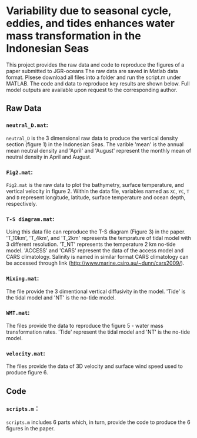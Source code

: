 # Variability due to seasonal cycle, eddies, and tides enhances water mass transformation in the Indonesian Seas
This project provides the raw data and code to reproduce the figures of a paper submitted to JGR-oceans
The raw data are saved in Matlab data format. Plsese download all files into a folder and run the script.m under MATLAB. The code and data to reproduce key results are shown below. Full model outputs are available upon request to the corresponding author.

## Raw Data

### `neutral_D.mat`:
 
`neutral_D` is the 3 dimensional raw data to produce the vertical density section (figure 1) in the Indonesian Seas. The varible 'mean' is the annual mean neutral density and 'April' and 'August' represent the monthly mean of neutral density in April and August. 

### `Fig2.mat`:
 
`Fig2.mat` is the raw data to plot the bathymetry, surface temperature, and vertical velocity in figure 2. Within the data file, variables named as `XC`, `YC`, `T` and `D` represent longitude, latitude, surface temperature and ocean depth, respectively. 

### `T-S diagram.mat`:

Using this data file can reproduce the T-S diagram (Figure 3) in the paper. 'T_10km', 'T_4km', and 'T_2km' represents the temprature of tidal model with 3 different resolution. 'T_NT' represents the temperature 2 km no-tide model. 'ACCESS' and 'CARS' represent the data of the access model and CARS climatology. Salinity is named in similar format
CARS climatology can be accessed through link (http://www.marine.csiro.au/~dunn/cars2009/).

### `Mixing.mat`:

The file provide the 3 dimentional vertical diffusivity in the model. 'Tide' is the tidal model and 'NT' is the no-tide model.

### `WMT.mat`:

The files provide the data to reproduce the figure 5 - water mass transformation rates. 'Tide' represent the tidal model and 'NT' is the no-tide model.

### `velocity.mat`:

The files provide the data of 3D velocity and surface wind speed used to produce figure 6.

## Code

### `scripts.m`：

`scripts.m` includes 6 parts which, in turn, provide the code to produce the 6 figures in the paper.
